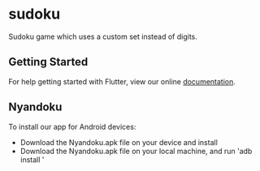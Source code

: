 # sudoku

Sudoku game which uses a custom set instead of digits.

## Getting Started

For help getting started with Flutter, view our online
[documentation](https://flutter.io/).



## Nyandoku

To install our app for Android devices:
- Download the Nyandoku.apk file on your device and install
- Download the Nyandoku.apk file on your local machine, and run 'adb install <path to Nyandoku.apk>'
